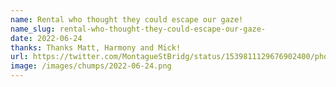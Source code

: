 ```yaml
---
name: Rental who thought they could escape our gaze!
name_slug: rental-who-thought-they-could-escape-our-gaze-
date: 2022-06-24
thanks: Thanks Matt, Harmony and Mick!
url: https://twitter.com/MontagueStBridg/status/1539811129676902400/photo/1
image: /images/chumps/2022-06-24.png
---
```

